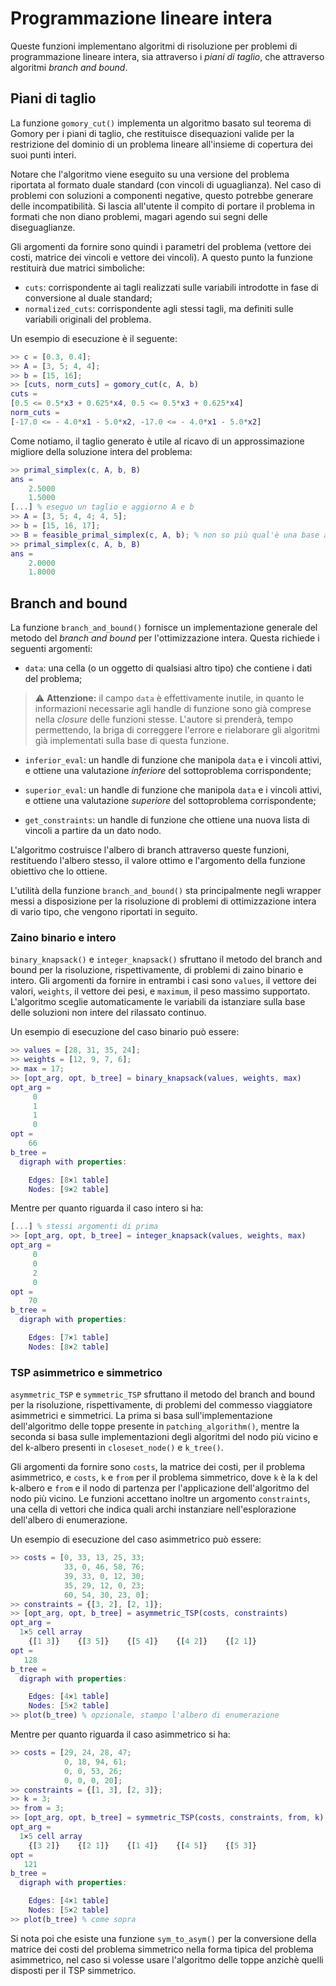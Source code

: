 # Programmazione lineare intera

Queste funzioni implementano algoritmi di risoluzione per problemi di programmazione lineare intera, sia attraverso i *piani di taglio*, che attraverso algoritmi *branch and bound*.

## Piani di taglio

La funzione `gomory_cut()` implementa un algoritmo basato sul teorema di Gomory per i piani di taglio, che restituisce disequazioni valide per la restrizione del dominio di un problema lineare all'insieme di copertura dei suoi punti interi.

Notare che l'algoritmo viene eseguito su una versione del problema riportata al formato duale standard (con vincoli di uguaglianza). 
Nel caso di problemi con soluzioni a componenti negative, questo potrebbe generare delle incompatibilità.
Si lascia all'utente il compito di portare il problema in formati che non diano problemi, magari agendo sui segni delle diseguaglianze.

Gli argomenti da fornire sono quindi i parametri del problema (vettore dei costi, matrice dei vincoli e vettore dei vincoli).
A questo punto la funzione restituirà due matrici simboliche:
- `cuts`: corrispondente ai tagli realizzati sulle variabili introdotte in fase di conversione al duale standard;
- `normalized_cuts`: corrispondente agli stessi tagli, ma definiti sulle variabili originali del problema.

Un esempio di esecuzione è il seguente:

```matlab
>> c = [0.3, 0.4];
>> A = [3, 5; 4, 4];
>> b = [15, 16];
>> [cuts, norm_cuts] = gomory_cut(c, A, b)
cuts =
[0.5 <= 0.5*x3 + 0.625*x4, 0.5 <= 0.5*x3 + 0.625*x4]
norm_cuts =
[-17.0 <= - 4.0*x1 - 5.0*x2, -17.0 <= - 4.0*x1 - 5.0*x2]
```

Come notiamo, il taglio generato è utile al ricavo di un approssimazione migliore della soluzione intera del problema:

```matlab
>> primal_simplex(c, A, b, B)
ans =
    2.5000
    1.5000
[...] % eseguo un taglio e aggiorno A e b
>> A = [3, 5; 4, 4; 4, 5];
>> b = [15, 16, 17];
>> B = feasible_primal_simplex(c, A, b); % non so più qual'è una base ammissibile, la genero
>> primal_simplex(c, A, b, B)
ans =
    2.0000
    1.8000
```

## Branch and bound

La funzione `branch_and_bound()` fornisce un implementazione generale del metodo del *branch and bound* per l'ottimizzazione intera.
Questa richiede i seguenti argomenti:
- `data`: una cella (o un oggetto di qualsiasi altro tipo) che contiene i dati del problema;
> ⚠️ **Attenzione:** il campo `data` è effettivamente inutile, in quanto le informazioni necessarie agli handle di funzione sono già comprese nella *closure* delle funzioni stesse. L'autore si prenderà, tempo permettendo, la briga di correggere l'errore e rielaborare gli algoritmi già implementati sulla base di questa funzione.

- `inferior_eval`: un handle di funzione che manipola `data` e i vincoli attivi, e ottiene una valutazione *inferiore* del sottoproblema corrispondente;
- `superior_eval`: un handle di funzione che manipola `data` e i vincoli attivi, e ottiene una valutazione *superiore* del sottoproblema corrispondente;

- `get_constraints`: un handle di funzione che ottiene una nuova lista di vincoli a partire da un dato nodo. 

L'algoritmo costruisce l'albero di branch attraverso queste funzioni, restituendo l'albero stesso, il valore ottimo e l'argomento della funzione obiettivo che lo ottiene.

L'utilità della funzione `branch_and_bound()` sta principalmente negli wrapper messi a disposizione per la risoluzione di problemi di ottimizzazione intera di vario tipo, che vengono riportati in seguito.

### Zaino binario e intero

`binary_knapsack()` e `integer_knapsack()` sfruttano il metodo del branch and bound per la risoluzione, rispettivamente, di problemi di zaino binario e intero.
Gli argomenti da fornire in entrambi i casi sono `values`, il vettore dei valori, `weights`, il vettore dei pesi, e `maximum`, il peso massimo supportato.
L'algoritmo sceglie automaticamente le variabili da istanziare sulla base delle soluzioni non intere del rilassato continuo.

Un esempio di esecuzione del caso binario può essere:

```matlab
>> values = [28, 31, 35, 24];
>> weights = [12, 9, 7, 6];
>> max = 17;
>> [opt_arg, opt, b_tree] = binary_knapsack(values, weights, max)
opt_arg =
     0
     1
     1
     0
opt =
    66
b_tree = 
  digraph with properties:

    Edges: [8×1 table]
    Nodes: [9×2 table]
```

Mentre per quanto riguarda il caso intero si ha:

```matlab
[...] % stessi argomenti di prima
>> [opt_arg, opt, b_tree] = integer_knapsack(values, weights, max)
opt_arg =
     0
     0
     2
     0
opt =
    70
b_tree = 
  digraph with properties:

    Edges: [7×1 table]
    Nodes: [8×2 table]
```

### TSP asimmetrico e simmetrico

`asymmetric_TSP` e `symmetric_TSP` sfruttano il metodo del branch and bound per la risoluzione, rispettivamente, di problemi del commesso viaggiatore asimmetrici e simmetrici.
La prima si basa sull'implementazione dell'algoritmo delle toppe presente in `patching_algorithm()`, mentre la seconda si basa sulle implementazioni degli algoritmi del nodo più vicino e del k-albero presenti in `closeset_node()` e `k_tree()`.

Gli argomenti da fornire sono `costs`, la matrice dei costi, per il problema asimmetrico, e `costs`, `k` e `from` per il problema simmetrico, dove `k` è la k del k-albero e `from` e il nodo di partenza per l'applicazione dell'algoritmo del nodo più vicino.
Le funzioni accettano inoltre un argomento `constraints`, una cella di vettori che indica quali archi instanziare nell'esplorazione dell'albero di enumerazione.

Un esempio di esecuzione del caso asimmetrico può essere:

```matlab
>> costs = [0, 33, 13, 25, 33;
            33, 0, 46, 58, 76;
            39, 33, 0, 12, 30;
            35, 29, 12, 0, 23;
            60, 54, 30, 23, 0];
>> constraints = {[3, 2], [2, 1]};
>> [opt_arg, opt, b_tree] = asymmetric_TSP(costs, constraints)
opt_arg =
  1×5 cell array
    {[1 3]}    {[3 5]}    {[5 4]}    {[4 2]}    {[2 1]}
opt =
   128
b_tree = 
  digraph with properties:

    Edges: [4×1 table]
    Nodes: [5×2 table]
>> plot(b_tree) % opzionale, stampo l'albero di enumerazione
```

Mentre per quanto riguarda il caso asimmetrico si ha:

```matlab
>> costs = [29, 24, 28, 47;
            0, 18, 94, 61;
            0, 0, 53, 26;
            0, 0, 0, 20];
>> constraints = {[1, 3], [2, 3]};
>> k = 3;
>> from = 3;
>> [opt_arg, opt, b_tree] = symmetric_TSP(costs, constraints, from, k)
opt_arg =
  1×5 cell array
    {[3 2]}    {[2 1]}    {[1 4]}    {[4 5]}    {[5 3]}
opt =
   121
b_tree = 
  digraph with properties:

    Edges: [4×1 table]
    Nodes: [5×2 table]
>> plot(b_tree) % come sopra
```

Si nota poi che esiste una funzione `sym_to_asym()` per la conversione della matrice dei costi del problema simmetrico nella forma tipica del problema asimmetrico, nel caso si volesse usare l'algoritmo delle toppe anzichè quelli disposti per il TSP simmetrico.
